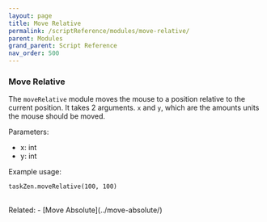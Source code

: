 ```yaml
---
layout: page
title: Move Relative
permalink: /scriptReference/modules/move-relative/
parent: Modules
grand_parent: Script Reference
nav_order: 500
---
```


### Move Relative

The `moveRelative` module moves the mouse to a position relative to the current position. It takes 2 arguments. `x` and `y`, which are the amounts units the mouse should be moved.

Parameters:
  - x: int
  - y: int

Example usage:
```
taskZen.moveRelative(100, 100)
```

<br>
Related:
  - [Move Absolute](../move-absolute/)
